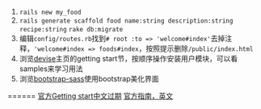 1. ```rails new my_food```
2. ```rails generate scaffold food name:string description:string recipe:string```
   ```rake db:migrate```
3. 编辑```config/routes.rb```找到```# root :to => 'welcome#index'```去掉注释，```'welcome#index => foods#index```，按照提示删除```/public/index.html```
4. 浏览[devise](https://github.com/plataformatec/devise)主页的getting start节，按顺序操作安装用户模块，可以看samples来学习用法
5. 浏览[bootstrap-sass](https://github.com/thomas-mcdonald/bootstrap-sass)使用bootstrap美化界面

======
[官方Getting start中文过期](http://guides.ruby.tw/rails3/getting_started.html)
[官方指南，英文](http://guides.rubyonrails.org/getting_started.html)